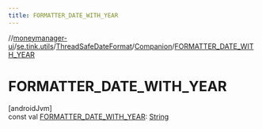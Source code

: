 ```yaml
---
title: FORMATTER_DATE_WITH_YEAR
---
```

//[moneymanager-ui](../../../../index.html)/[se.tink.utils](../../index.html)/[ThreadSafeDateFormat](../index.html)/[Companion](index.html)/[FORMATTER_DATE_WITH_YEAR](-f-o-r-m-a-t-t-e-r_-d-a-t-e_-w-i-t-h_-y-e-a-r.html)



# FORMATTER_DATE_WITH_YEAR



[androidJvm]\
const val [FORMATTER_DATE_WITH_YEAR](-f-o-r-m-a-t-t-e-r_-d-a-t-e_-w-i-t-h_-y-e-a-r.html): [String](https://kotlinlang.org/api/latest/jvm/stdlib/kotlin/-string/index.html)




